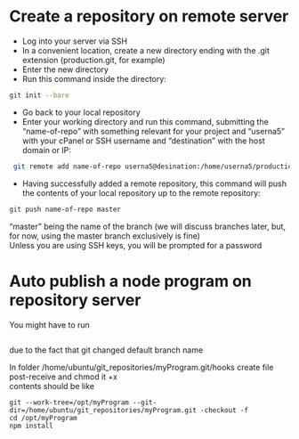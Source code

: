# Create a repository on remote server
- Log into your server via SSH
- In a convenient location, create a new directory ending with the .git extension (production.git, for example)
- Enter the new directory
- Run this command inside the directory:  
```sh
git init --bare
```
- Go back to your local repository
- Enter your working directory and run this command, submitting the “name-of-repo” with something relevant for your project and “userna5” with your cPanel or SSH username and “destination” with the host domain or IP:  
```sh
 git remote add name-of-repo userna5@desination:/home/userna5/production.git
```
- Having successfully added a remote repository, this command will push the contents of your local repository up to the remote repository:  
```sh
git push name-of-repo master  
```
“master” being the name of the branch (we will discuss branches later, but, for now, using the master branch exclusively is fine)  
Unless you are using SSH keys, you will be prompted for a password

# Auto publish a node program on repository server

You might have to run 
```git --git-dir=/home/ubuntu/git_repositories/myProgram.git -checkout main
```
due to the fact that git changed default branch name  

In folder /home/ubuntu/git_repositories/myProgram.git/hooks create file post-receive and chmod it +x  
contents should be like

```#!/bin/sh
git --work-tree=/opt/myProgram --git-dir=/home/ubuntu/git_repositories/myProgram.git -checkout -f
cd /opt/myProgram
npm install
```
